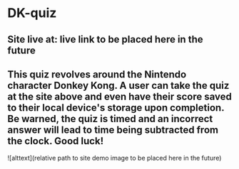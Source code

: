# DK-quiz
Site live at: live link to be placed here in the future
--
This quiz revolves around the Nintendo character Donkey Kong. A user can take the quiz at the site above and even have their score saved to their local device's storage upon completion. Be warned, the quiz is timed and an incorrect answer will lead to time being subtracted from the clock. Good luck!
--
![alttext](relative path to site demo image to be placed here in the future)